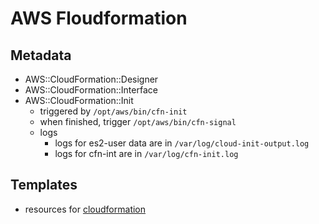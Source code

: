 # AWS Floudformation

## Metadata

- AWS::CloudFormation::Designer
- AWS::CloudFormation::Interface
- AWS::CloudFormation::Init
  - triggered by `/opt/aws/bin/cfn-init`
  - when finished, trigger `/opt/aws/bin/cfn-signal`
  - logs
    - logs for es2-user data are in `/var/log/cloud-init-output.log`
    - logs for cfn-int are in `/var/log/cfn-init.log`

## Templates

- resources for [cloudformation](https://github.com/awslabs/aws-cloudformation-templates)